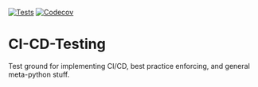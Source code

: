 [![Tests](https://github.com/dashdeckers/CI-CD-Testing/workflows/Tests/badge.svg)](https://github.com/dashdeckers/CI-CD-Testing/actions?workflow=Tests) [![Codecov](https://codecov.io/gh/dashdeckers/CI-CD-Testing/branch/master/graph/badge.svg)](https://codecov.io/gh/dashdeckers/CI-CD-Testing)


# CI-CD-Testing
Test ground for implementing CI/CD, best practice enforcing, and general meta-python stuff.
